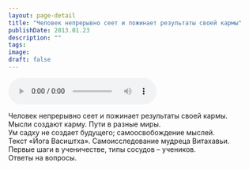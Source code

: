```yaml
---
layout: page-detail
title: "Человек непрерывно сеет и пожинает результаты своей кармы"
publishDate: 2013.01.23
description: ""
tags:
image:
draft: false
---
```


<audio title="2013.01.23 - Человек непрерывно сеет и пожинает результаты своей кармы.mp3" src="https://filer-api.advayta.org/v1.0/public/files/73863" controls=""></audio>

 Человек непрерывно сеет и пожинает результаты своей кармы.  
Мысли создают карму. Пути в разные миры.  
Ум садху не создает будущего; самоосвобождение мыслей.  
Текст «Йога Васиштха». Самоисследование мудреца Витахавьи.  
Первые шаги в ученичестве, типы сосудов – учеников.  
Ответы на вопросы. 

  
